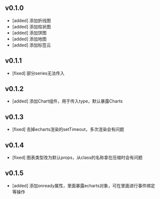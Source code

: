 v0.1.0
---------------------------------------

- [added] 添加折线图
- [added] 添加柱状图
- [added] 添加饼图
- [added] 添加地图
- [added] 添加标签云

v0.1.1
---------------------------------------

- [fixed] 部分series无法传入

v0.1.2
---------------------------------------

- [added] 添加Chart组件，用于传入type，默认暴露Charts

v0.1.3
---------------------------------------

- [fixed] 去掉echarts渲染的setTimeout，多次渲染会有问题

v0.1.4
---------------------------------------

- [fixed] 图表类型改为默认props，从class的名称拿在压缩时会有问题

v0.1.5
---------------------------------------

- [added] 添加onready属性，里面暴露echarts对象，可在里面进行事件绑定等操作
